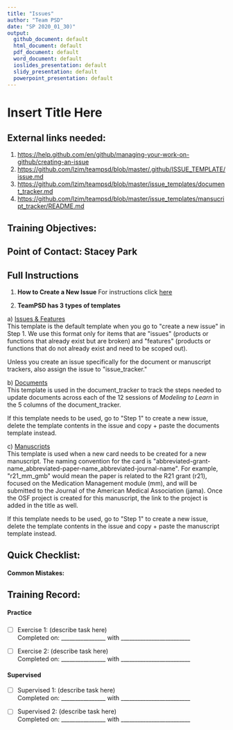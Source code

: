 ```yaml
---
title: "Issues"
author: "Team PSD"
date: "SP 2020_01_30)"
output: 
  github_document: default
  html_document: default
  pdf_document: default
  word_document: default
  ioslides_presentation: default
  slidy_presentation: default
  powerpoint_presentation: default
---
```


# Insert Title Here

## External links needed:
1. https://help.github.com/en/github/managing-your-work-on-github/creating-an-issue
2. https://github.com/lzim/teampsd/blob/master/.github/ISSUE_TEMPLATE/issue.md
3. https://github.com/lzim/teampsd/blob/master/issue_templates/document_tracker.md
4. https://github.com/lzim/teampsd/blob/master/issue_templates/mansucript_tracker/README.md

## Training Objectives:

## Point of Contact: Stacey Park

## Full Instructions

1. **How to Create a New Issue**
For instructions click [here](https://help.github.com/en/github/managing-your-work-on-github/creating-an-issue)

2. **TeamPSD has 3 types of templates**  

a) [Issues & Features](https://github.com/lzim/teampsd/blob/master/.github/ISSUE_TEMPLATE/issue.md)  
This template is the default template when you go to "create a new issue" in Step 1. We use this format only for items that are "issues" (products or functions that already exist but are broken) and "features" (products or functions that do not already exist and need to be scoped out).

Unless you create an issue specifically for the document or manuscript trackers, also assign the issue to "issue_tracker."

b) [Documents](https://github.com/lzim/teampsd/blob/master/issue_templates/document_tracker.md)  
This template is used in the document_tracker to track the steps needed to update documents across each of the 12 sessions of *Modeling to Learn* in the 5 columns of the document_tracker.

If this template needs to be used, go to "Step 1" to create a new issue, delete the template contents in the issue and copy + paste the documents template instead.

c) [Manuscripts](https://github.com/lzim/teampsd/blob/master/issue_templates/mansucript_tracker/README.md)  
This template is used when a new card needs to be created for a new manuscript. The naming convention for the card is "abbreviated-grant-name_abbreviated-paper-name_abbreviated-journal-name". For example, "r21_mm_gmb" would mean the paper is related to the R21 grant (r21), focused on the Medication Management module (mm), and will be submitted to the Journal of the American Medical Association (jama). Once the OSF project is created for this manuscript, the link to the project is added in the title as well.

If this template needs to be used, go to "Step 1" to create a new issue, delete the template contents in the issue and copy + paste the manuscript template instead.

## Quick Checklist:
#### Common Mistakes:

## Training Record:
#### Practice
###
- [ ] Exercise 1: (describe task here)     
Completed on: ________________ with _________________________ 

- [ ] Exercise 2: (describe task here)        
Completed on: ________________ with _________________________  

#### Supervised 
- [ ] Supervised 1: (describe task here)        
Completed on: ________________ with _________________________  

- [ ] Supervised 2: (describe task here)        
Completed on: ________________ with _________________________  
